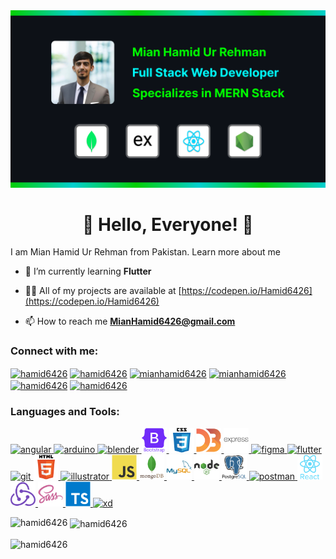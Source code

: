 <img src="https://github.com/Hamid6426/Hamid6426/blob/main/hamid-github.png?raw=true">

<h1 align="center">👋 Hello, Everyone! 👋 </h1>

<p> I am Mian Hamid Ur Rehman from Pakistan. Learn more about me </p>

- 🌱 I’m currently learning **Flutter**

- 👨‍💻 All of my projects are available at [https://codepen.io/Hamid6426](https://codepen.io/Hamid6426)

- 📫 How to reach me **MianHamid6426@gmail.com**

<h3 align="left">Connect with me:</h3>
<p align="left">
<a href="https://codepen.io/hamid6426" target="blank"><img align="center" src="https://raw.githubusercontent.com/Hamid6426/github-profile-readme-generator/master/src/images/icons/Social/codepen.svg" alt="hamid6426" height="30" width="40" /></a>
<a href="https://linkedin.com/in/hamid6426" target="blank"><img align="center" src="https://raw.githubusercontent.com/Hamid6426/github-profile-readme-generator/master/src/images/icons/Social/linked-in-alt.svg" alt="hamid6426" height="30" width="40" /></a>
<a href="https://fb.com/mianhamid6426" target="blank"><img align="center" src="https://raw.githubusercontent.com/Hamid6426/github-profile-readme-generator/master/src/images/icons/Social/facebook.svg" alt="mianhamid6426" height="30" width="40" /></a>
<a href="https://instagram.com/mianhamid6426" target="blank"><img align="center" src="https://raw.githubusercontent.com/Hamid6426/github-profile-readme-generator/master/src/images/icons/Social/instagram.svg" alt="mianhamid6426" height="30" width="40" /></a>
<a href="https://dribbble.com/hamid6426" target="blank"><img align="center" src="https://raw.githubusercontent.com/Hamid6426/github-profile-readme-generator/master/src/images/icons/Social/dribbble.svg" alt="hamid6426" height="30" width="40" /></a>
<a href="https://www.leetcode.com/hamid6426" target="blank"><img align="center" src="https://raw.githubusercontent.com/Hamid6426/github-profile-readme-generator/master/src/images/icons/Social/leet-code.svg" alt="hamid6426" height="30" width="40" /></a>
</p>

<h3 align="left">Languages and Tools:</h3>
<p align="left"> <a href="https://angular.io" target="_blank" rel="noreferrer"> <img src="https://angular.io/assets/images/logos/angular/angular.svg" alt="angular" width="40" height="40"/> </a> <a href="https://www.arduino.cc/" target="_blank" rel="noreferrer"> <img src="https://cdn.worldvectorlogo.com/logos/arduino-1.svg" alt="arduino" width="40" height="40"/> </a> <a href="https://www.blender.org/" target="_blank" rel="noreferrer"> <img src="https://download.blender.org/branding/community/blender_community_badge_white.svg" alt="blender" width="40" height="40"/> </a> <a href="https://getbootstrap.com" target="_blank" rel="noreferrer"> <img src="https://raw.githubusercontent.com/devicons/devicon/master/icons/bootstrap/bootstrap-plain-wordmark.svg" alt="bootstrap" width="40" height="40"/> </a> <a href="https://www.w3schools.com/css/" target="_blank" rel="noreferrer"> <img src="https://raw.githubusercontent.com/devicons/devicon/master/icons/css3/css3-original-wordmark.svg" alt="css3" width="40" height="40"/> </a> <a href="https://d3js.org/" target="_blank" rel="noreferrer"> <img src="https://raw.githubusercontent.com/devicons/devicon/master/icons/d3js/d3js-original.svg" alt="d3js" width="40" height="40"/> </a> <a href="https://expressjs.com" target="_blank" rel="noreferrer"> <img src="https://raw.githubusercontent.com/devicons/devicon/master/icons/express/express-original-wordmark.svg" alt="express" width="40" height="40"/> </a> <a href="https://www.figma.com/" target="_blank" rel="noreferrer"> <img src="https://www.vectorlogo.zone/logos/figma/figma-icon.svg" alt="figma" width="40" height="40"/> </a> <a href="https://flutter.dev" target="_blank" rel="noreferrer"> <img src="https://www.vectorlogo.zone/logos/flutterio/flutterio-icon.svg" alt="flutter" width="40" height="40"/> </a> <a href="https://git-scm.com/" target="_blank" rel="noreferrer"> <img src="https://www.vectorlogo.zone/logos/git-scm/git-scm-icon.svg" alt="git" width="40" height="40"/> </a> <a href="https://www.w3.org/html/" target="_blank" rel="noreferrer"> <img src="https://raw.githubusercontent.com/devicons/devicon/master/icons/html5/html5-original-wordmark.svg" alt="html5" width="40" height="40"/> </a> <a href="https://www.adobe.com/in/products/illustrator.html" target="_blank" rel="noreferrer"> <img src="https://www.vectorlogo.zone/logos/adobe_illustrator/adobe_illustrator-icon.svg" alt="illustrator" width="40" height="40"/> </a> <a href="https://developer.mozilla.org/en-US/docs/Web/JavaScript" target="_blank" rel="noreferrer"> <img src="https://raw.githubusercontent.com/devicons/devicon/master/icons/javascript/javascript-original.svg" alt="javascript" width="40" height="40"/> </a> <a href="https://www.mongodb.com/" target="_blank" rel="noreferrer"> <img src="https://raw.githubusercontent.com/devicons/devicon/master/icons/mongodb/mongodb-original-wordmark.svg" alt="mongodb" width="40" height="40"/> </a> <a href="https://www.mysql.com/" target="_blank" rel="noreferrer"> <img src="https://raw.githubusercontent.com/devicons/devicon/master/icons/mysql/mysql-original-wordmark.svg" alt="mysql" width="40" height="40"/> </a> <a href="https://nodejs.org" target="_blank" rel="noreferrer"> <img src="https://raw.githubusercontent.com/devicons/devicon/master/icons/nodejs/nodejs-original-wordmark.svg" alt="nodejs" width="40" height="40"/> </a> <a href="https://www.postgresql.org" target="_blank" rel="noreferrer"> <img src="https://raw.githubusercontent.com/devicons/devicon/master/icons/postgresql/postgresql-original-wordmark.svg" alt="postgresql" width="40" height="40"/> </a> <a href="https://postman.com" target="_blank" rel="noreferrer"> <img src="https://www.vectorlogo.zone/logos/getpostman/getpostman-icon.svg" alt="postman" width="40" height="40"/> </a> <a href="https://reactjs.org/" target="_blank" rel="noreferrer"> <img src="https://raw.githubusercontent.com/devicons/devicon/master/icons/react/react-original-wordmark.svg" alt="react" width="40" height="40"/> </a> <a href="https://redux.js.org" target="_blank" rel="noreferrer"> <img src="https://raw.githubusercontent.com/devicons/devicon/master/icons/redux/redux-original.svg" alt="redux" width="40" height="40"/> </a> <a href="https://sass-lang.com" target="_blank" rel="noreferrer"> <img src="https://raw.githubusercontent.com/devicons/devicon/master/icons/sass/sass-original.svg" alt="sass" width="40" height="40"/> </a> <a href="https://www.typescriptlang.org/" target="_blank" rel="noreferrer"> <img src="https://raw.githubusercontent.com/devicons/devicon/master/icons/typescript/typescript-original.svg" alt="typescript" width="40" height="40"/> </a> <a href="https://www.adobe.com/products/xd.html" target="_blank" rel="noreferrer"> <img src="https://cdn.worldvectorlogo.com/logos/adobe-xd.svg" alt="xd" width="40" height="40"/> </a> </p>

<p><img align="left" src="https://github-readme-stats.vercel.app/api/top-langs?username=hamid6426&show_icons=true&locale=en&layout=compact" alt="hamid6426" /></p>

<p>&nbsp;<img align="center" src="https://github-readme-stats.vercel.app/api?username=hamid6426&show_icons=true&locale=en" alt="hamid6426" /></p>

<p><img align="center" src="https://github-readme-streak-stats.herokuapp.com/?user=hamid6426&" alt="hamid6426" /></p>
